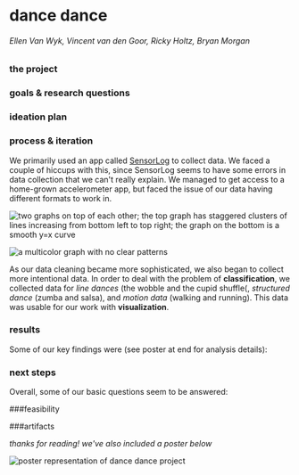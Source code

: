 # dance dance
###### Ellen Van Wyk, Vincent van den Goor, Ricky Holtz, Bryan Morgan
        
### the project

### goals & research questions

### ideation plan

### process & iteration

We primarily used an app called [SensorLog](https://itunes.apple.com/us/app/sensorlog/id388014573?mt=8) to collect data. We faced a couple of hiccups with this, since SensorLog seems to have some errors in data collection that we can't really explain. We managed to get access to a home-grown accelerometer app, but faced the issue of our data having different formats to work in.

![two graphs on top of each other; the top graph has staggered clusters of lines increasing from bottom left to top right; the graph on the bottom is a smooth y=x curve](/img/sensorlog-error.png)


![a multicolor graph with no clear patterns](/img/spectrogramSeanPaul.png)

As our data cleaning became more sophisticated, we also began to collect more intentional data. In order to deal with the problem of **classification**, we collected data for _line dances_ (the wobble and the cupid shuffle(, _structured dance_ (zumba and salsa), and _motion data_ (walking and running). This data was usable for our work with **visualization**.

### results
Some of our key findings were (see poster at end for analysis details):

### next steps
Overall, some of our basic questions seem to be answered:

###feasibility

###artifacts



_thanks for reading! we've also included a poster below_

![poster representation of dance dance project](/img/p1Poster.png)
